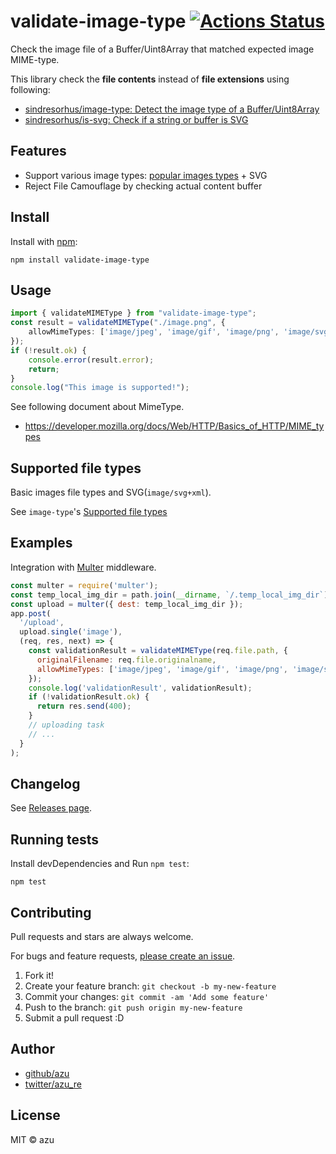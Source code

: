 # validate-image-type [![Actions Status](https://github.com/azu/validate-image-type/workflows/test/badge.svg)](https://github.com/azu/validate-image-type/actions?query=workflow%3A"test")

Check the image file of a Buffer/Uint8Array that matched expected image MIME-type.

This library check the **file contents** instead of **file extensions** using following:

- [sindresorhus/image-type: Detect the image type of a Buffer/Uint8Array](https://github.com/sindresorhus/image-type)
- [sindresorhus/is-svg: Check if a string or buffer is SVG](https://github.com/sindresorhus/is-svg)

## Features

- Support various image types: [popular images types](https://github.com/sindresorhus/image-type#supported-file-types) + SVG
- Reject File Camouflage by checking actual content buffer

## Install

Install with [npm](https://www.npmjs.com/):

    npm install validate-image-type

## Usage

```ts
import { validateMIMEType } from "validate-image-type";
const result = validateMIMEType("./image.png", {
    allowMimeTypes: ['image/jpeg', 'image/gif', 'image/png', 'image/svg+xml']
});
if (!result.ok) {
    console.error(result.error);
    return;
}
console.log("This image is supported!");
```

See following document about MimeType.

- https://developer.mozilla.org/docs/Web/HTTP/Basics_of_HTTP/MIME_types

## Supported file types 

Basic images file types and SVG(`image/svg+xml`).

See `image-type`'s [Supported file types](https://github.com/sindresorhus/image-type#supported-file-types)

## Examples

Integration with [Multer](https://github.com/expressjs/multer) middleware.

```js
const multer = require('multer');
const temp_local_img_dir = path.join(__dirname, `/.temp_local_img_dir`);
const upload = multer({ dest: temp_local_img_dir });
app.post(
  '/upload',
  upload.single('image'),
  (req, res, next) => {
    const validationResult = validateMIMEType(req.file.path, {
      originalFilename: req.file.originalname,
      allowMimeTypes: ['image/jpeg', 'image/gif', 'image/png', 'image/svg+xml'],
    });
    console.log('validationResult', validationResult);
    if (!validationResult.ok) {
      return res.send(400);
    }
    // uploading task
    // ...
  }
);
```

## Changelog

See [Releases page](https://github.com/azu/validate-image-type/releases).

## Running tests

Install devDependencies and Run `npm test`:

    npm test

## Contributing

Pull requests and stars are always welcome.

For bugs and feature requests, [please create an issue](https://github.com/azu/validate-image-type/issues).

1. Fork it!
2. Create your feature branch: `git checkout -b my-new-feature`
3. Commit your changes: `git commit -am 'Add some feature'`
4. Push to the branch: `git push origin my-new-feature`
5. Submit a pull request :D

## Author

- [github/azu](https://github.com/azu)
- [twitter/azu_re](https://twitter.com/azu_re)

## License

MIT © azu
